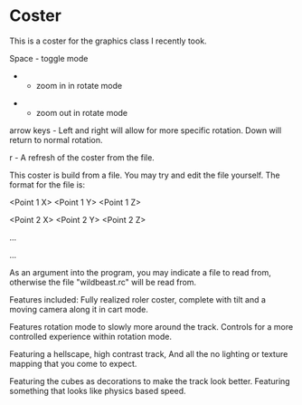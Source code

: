 # Coster
This is a coster for the graphics class I recently took.

Space - toggle mode

 + - zoom in in rotate mode

- - zoom out in rotate mode

arrow keys - Left and right will allow for more specific rotation.  Down will return to normal rotation.

r - A refresh of the coster from the file.


This coster is build from a file.  You may try and edit the file yourself.  The format for the file is:

<Number of points>

<Point 1 X> <Point 1 Y> <Point 1 Z>

<Point 2 X> <Point 2 Y> <Point 2 Z>

...

...


As an argument into the program, you may indicate a file to read from, otherwise the file "wildbeast.rc" will be read from.


Features included:  Fully realized roler coster, complete with tilt and a moving camera along it in cart mode.


Features rotation mode to slowly more around the track.  Controls for a more controlled experience within rotation mode.


Featuring a hellscape, high contrast track, And all the no lighting or texture mapping that you come to expect. 


Featuring the cubes as decorations to make the track look better.  Featuring something that looks like physics based speed.